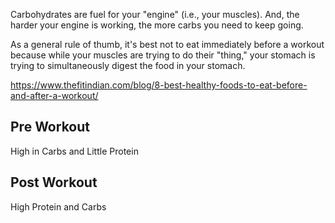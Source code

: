 Carbohydrates are fuel for your "engine" (i.e., your muscles). And, the harder your engine is working, the more carbs you need to keep going.

As a general rule of thumb, it's best not to eat immediately before a workout because while your muscles are trying to do their "thing," your stomach is trying to simultaneously digest the food in your stomach.

https://www.thefitindian.com/blog/8-best-healthy-foods-to-eat-before-and-after-a-workout/


## Pre Workout
High in Carbs and Little Protein

## Post Workout
High Protein and Carbs